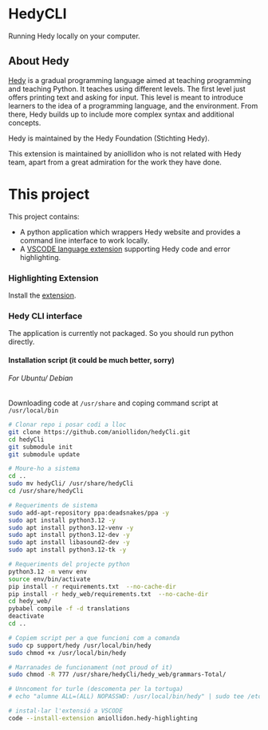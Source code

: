 # HedyCLI
Running Hedy locally on your computer. 

## About Hedy

[Hedy](https://www.hedy.org/) is a gradual programming language aimed at teaching programming and teaching Python. It
teaches using different levels. The first level just offers printing text and asking for input. This level is meant to
introduce learners to the idea of a programming language, and the environment. From there, Hedy builds up to include
more complex syntax and additional concepts.

Hedy is maintained by the Hedy Foundation (Stichting Hedy).

This extension is maintained by aniollidon who is not related with Hedy team, apart from a great admiration for the work
they have done.

# This project
This project contains:
+ A python application which wrappers Hedy website and provides a command line interface to work locally.
+ A [VSCODE language extension](https://marketplace.visualstudio.com/items?itemName=aniollidon.hedy-highlighting) supporting Hedy code and error highlighting.


### Highlighting Extension
Install the [extension](https://marketplace.visualstudio.com/items?itemName=aniollidon.hedy-highlighting).

### Hedy CLI interface
The application is currently not packaged. So you should run python directly.

#### Installation script (it could be much better, sorry)

###### For Ubuntu/ Debian 
Downloading code at `/usr/share` and coping command script at `/usr/local/bin`

```bash
# Clonar repo i posar codi a lloc
git clone https://github.com/aniollidon/hedyCli.git
cd hedyCli
git submodule init
git submodule update

# Moure-ho a sistema
cd ..
sudo mv hedyCli/ /usr/share/hedyCli
cd /usr/share/hedyCli

# Requeriments de sistema
sudo add-apt-repository ppa:deadsnakes/ppa -y
sudo apt install python3.12 -y
sudo apt install python3.12-venv -y
sudo apt install python3.12-dev -y
sudo apt install libasound2-dev -y
sudo apt install python3.12-tk -y

# Requeriments del projecte python
python3.12 -m venv env
source env/bin/activate
pip install -r requirements.txt  --no-cache-dir
pip install -r hedy_web/requirements.txt  --no-cache-dir
cd hedy_web/
pybabel compile -f -d translations
deactivate
cd ..

# Copiem script per a que funcioni com a comanda
sudo cp support/hedy /usr/local/bin/hedy
sudo chmod +x /usr/local/bin/hedy

# Marranades de funcionament (not proud of it)
sudo chmod -R 777 /usr/share/hedyCli/hedy_web/grammars-Total/

# Unncoment for turle (descomenta per la tortuga)
# echo "alumne ALL=(ALL) NOPASSWD: /usr/local/bin/hedy" | sudo tee /etc/sudoers.d/hedy > /dev/null

# instal·lar l'extensió a VSCODE
code --install-extension aniollidon.hedy-highlighting
```
